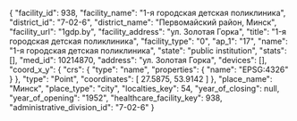{
    "facility_id": 938,
    "facility_name": "1-я городская детская поликлиника",
    "district_id": "7-02-6",
    "district_name": "Первомайский район, Минск",
    "facility_url": "1gdp.by",
    "facility_address": "ул. Золотая Горка",
    "title": "1-я городская детская поликлиника",
    "facility_type": "0",
    "ap_1": "17",
    "name": "1-я городская детская поликлиника",
    "state": "public institution",
    "stats": [],
    "med_id": 10214870,
    "address": "ул. Золотая Горка",
    "devices": [],
    "coord_x_y": {
        "crs": {
            "type": "name",
            "properties": {
                "name": "EPSG:4326"
            }
        },
        "type": "Point",
        "coordinates": [
            27.5875,
            53.9142
        ]
    },
    "place_name": "Минск",
    "place_type": "city",
    "localties_key": 54,
    "year_of_closing": null,
    "year_of_opening": "1952",
    "healthcare_facility_key": 938,
    "administrative_division_id": "7-02-6"
}
